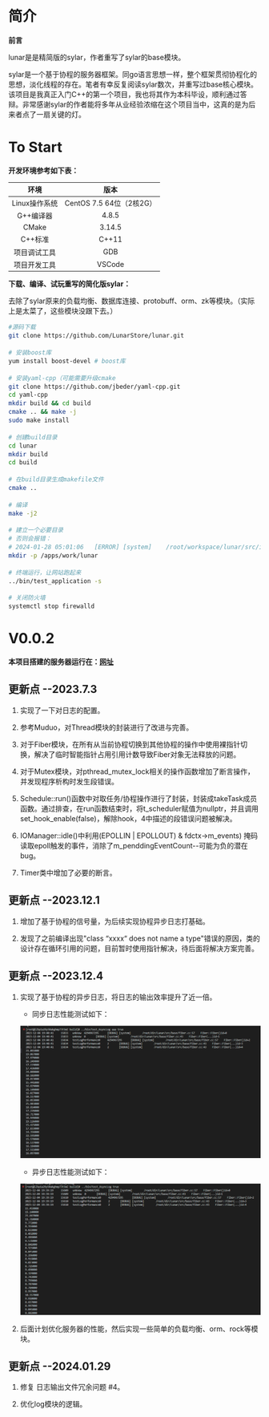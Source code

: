 # 简介

**前言**

lunar是是精简版的sylar，作者重写了sylar的base模块。

sylar是一个基于协程的服务器框架。同go语言思想一样，整个框架贯彻协程化的思想，淡化线程的存在。笔者有幸反复阅读sylar数次，并重写过base核心模块。该项目是我真正入门C++的第一个项目，我也将其作为本科毕设，顺利通过答辩。非常感谢sylar的作者能将多年从业经验浓缩在这个项目当中，这真的是为后来者点了一扇关键的灯。

# To Start

**开发环境参考如下表：**

|   环境    |   版本    |
|   :---:   |   :---:   |
|   Linux操作系统   |   CentOS 7.5 64位（2核2G） |
|   G++编译器	    |   4.8.5   |
|   CMake	        |   3.14.5  |
|   C++标准	        |   C++11   |
|   项目调试工具	|   GDB     |
|   项目开发工具	|   VSCode  |

**下载、编译、试玩重写的简化版sylar：**

去除了sylar原来的负载均衡、数据库连接、protobuff、orm、zk等模块。（实际上是太菜了，这些模块没跟下去。）

```bash
#源码下载
git clone https://github.com/LunarStore/lunar.git 

# 安装boost库
yum install boost-devel # boost库

# 安装yaml-cpp（可能需要升级cmake
git clone https://github.com/jbeder/yaml-cpp.git
cd yaml-cpp
mkdir build && cd build
cmake .. && make -j
sudo make install

# 创建build目录
cd lunar
mkdir build
cd build

# 在build目录生成makefile文件
cmake ..

# 编译
make -j2

# 建立一个必要目录
# 否则会报错：
# 2024-01-28 05:01:06	[ERROR]	[system]	/root/workspace/lunar/src/init/application.cc:116	open pidfile /apps/work/lunar/lunar.pid failed
mkdir -p /apps/work/lunar

# 终端运行，让网站跑起来
../bin/test_application -s

# 关闭防火墙
systemctl stop firewalld
```

# V0.0.2

**本项目搭建的服务器运行在：[网址](http://47.99.79.135:8090/index)**

## 更新点  --2023.7.3

1. 实现了一下对日志的配置。

2. 参考Muduo，对Thread模块的封装进行了改进与完善。

3. 对于Fiber模块，在所有从当前协程切换到其他协程的操作中使用裸指针切换，解决了临时智能指针占用引用计数导致Fiber对象无法释放的问题。

4. 对于Mutex模块，对pthread_mutex_lock相关的操作函数增加了断言操作，并发现程序析构时发生段错误。

5. Schedule::run()函数中对取任务/协程操作进行了封装，封装成takeTask成员函数。通过排查，在run函数结束时，将t_scheduler赋值为nullptr，并且调用set_hook_enable(false)，解除hook，4中描述的段错误问题被解决。

6. IOManager::idle()中利用(EPOLLIN | EPOLLOUT) & fdctx->m_events) 掩码读取epoll触发的事件，消除了m_penddingEventCount--可能为负的潜在bug。

7. Timer类中增加了必要的断言。

## 更新点 --2023.12.1

1. 增加了基于协程的信号量，为后续实现协程异步日志打基础。

2. 发现了之前编译出现"class “xxxx“ does not name a type"错误的原因，类的设计存在循环引用的问题，目前暂时使用指针解决，待后面将解决方案完善。

## 更新点 --2023.12.4

1. 实现了基于协程的异步日志，将日志的输出效率提升了近一倍。

    - 同步日志性能测试如下：

    ![同步日志性能](./doc/photo/SyncLongLog.png)

    - 异步日志性能测试如下：

    ![异步日志性能](./doc/photo/ASyncLongLog.png)

2. 后面计划优化服务器的性能，然后实现一些简单的负载均衡、orm、rock等模块。

## 更新点 --2024.01.29

1. 修复 日志输出文件冗余问题 #4。

2. 优化log模块的逻辑。